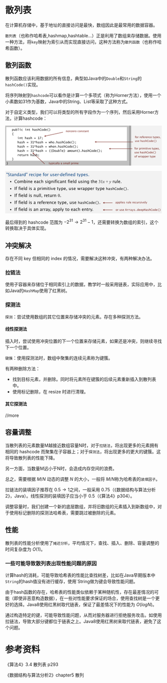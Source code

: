 # 散列表
在计算机存储中，基于地址的直接访问是最快，数组因此是最常用的数据容器。

`散列表`（也称作哈希表,hashmap,hashtable...）正是利用了数组来存储数据。使用一种方法，将`key`映射为索引从而实现直接访问，这种方法称为`散列函数`（也称作哈希函数）。

## 散列函数
散列函数应该利用数据的所有信息，典型如Java中的`Double`和`String`的`hashCode()`实现。

将序列映射到`hashcode`可以看作是计算一个多项式（称为Horner方法），使用一个小素数如31作为基数，Java中的String、List等采取了这种方式。

对于自定义类型，我们可以将类型的所有字段作为一个序列，然后采用Horner方法，计算hashcode：

![](assets/20200825173327077_29484.png)

![](assets/20200825173343622_13292.png)

最后得到的 hashcode 范围为 $-2^{31} \to 2^{31}-1$，还需要转换为数组的索引，这个转换取决于具体实现。

## 冲突解决
存在不同 key 但相同的 index 的情况，需要解决这种冲突，有两种解决办法。

### 拉链法
使用子容器来存储位于相同索引上的数据，教学时一般采用链表，实际应用中，比如Java的`HashMap`使用了红黑树。

### 探测法
`探测`：尝试使用数组的其它位置来存储冲突的元素。存在多种探测方法。

#### 线性探测法
插入时，尝试使用冲突位置的下一个位置来存储元素，如果还是冲突，则继续寻找下一个位置。

`键簇`：使用探测法时，数组中聚集的连续元素称为键簇。

有两种删除方法：

- 找到目标元素，并删除。同时将元素所在键簇的后续元素重新插入到散列表中。
- 使用标记删除，在 resize 时进行清理。

#### 其它探测法
//more

## 容量调整
当散列表的元素数量M越接近数组容量N时，对于`拉链法`，将出现更多的元素拥有相同的 hashcode 而聚集在子容器上；对于`探测法`，将出现更多的更大的键簇。这将导致散列表的性能下降。

另一方面，当数量M远小于N时，会造成内存空间的浪费。

总之，需要根据 $M/N$ 动态的调整 $N$ 的大小，一般将 $M/N$称为哈希表的`装填因子`。

拉链法的装填因子推荐在 $0.5 \to 1$之间，一般采用 0.75（《数据结构与算法分析2》，Java）。线性探测的装填因子应当小于 0.5（《算法4》p304）。

调整容量时，我们创建一个新的底层数组，并将旧数组的元素插入到新数组中，对于使用标记删除的探测法哈希表，需要跳过被删除的元素。

## 性能
散列表的性能分析使用了`摊还分析`，平均情况下，查找、插入、删除、容量调整的时间复杂度为 $O(1)$。

### 一些可能导致散列表出现性能问题的原因
计算hash的消耗，可能导致哈希表的性能比查找树差，比如在Java早期版本中`String`的hash值没有进行缓存，使用`String做为键会导致性能问题。

由于hash函数的存在，哈希表的性能类似依赖于某种随机性，存在最差情况的可能（即使非恶意构造数据），在一些对性能要求保证的场合，使用查找树是一个更好的选择。Java8使用红黑树取代链表，保证了最差情况下的性能为 $O(logN)$。

通过构造特定的键，可能导致性能问题，从而对服务器进行拒绝服务攻击。如使用拉链法，导致大部分键都位于链表之上。Java8使用红黑树来取代链表，避免了这个问题。

# 参考资料
《算法4》3.4 散列表 p293

《数据结构与算法分析2》chapter5 散列
